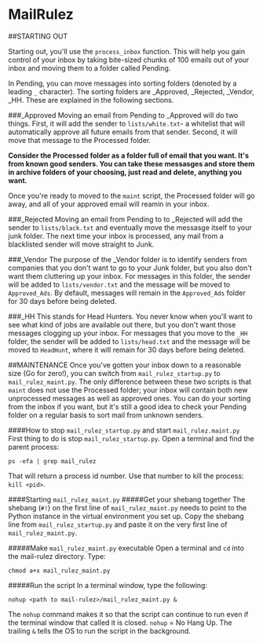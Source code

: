 # MailRulez

##STARTING OUT


Starting out, you'll use the `process_inbox` function.  This will help you gain control of your inbox by taking bite-sized chunks of 100 emails out of your inbox and moving them to a folder called Pending.  

In Pending, you can move messages into sorting folders (denoted by a leading `_` character). The sorting folders are _Approved, _Rejected, _Vendor, _HH.  These are explained in the following sections. 

###_Approved
Moving an email from Pending to _Approved will do two things.  First, it will add the sender to `lists/white.txt`- a whitelist that will automatically approve all future emails from that sender.  Second, it will move that message to the Processed folder.

**Consider the Processed folder as a folder full of email that you want.  It's from known good senders.  You can take these messasges and store them in archive folders of your choosing, just read and delete, anything you want.**

Once you're ready to moved to the `maint` script, the Processed folder will go away, and all of your approved email will reamin in your inbox.

###_Rejected
Moving an email from Pending to to _Rejected will add the sender to `lists/black.txt` and eventually move the messasge itself to your junk folder.
The next time your inbox is processed, any mail from a blacklisted sender will move straight to Junk. 

###_Vendor
The purpose of the _Vendor folder is to identify senders from companies that you don't want to go to your Junk folder, but you also don't want them cluttering up your inbox.  For messages in this folder, the sender will be added to `lists/vendor.txt`
and the message will be moved to `Approved_Ads`. By default, messages will remain in the `Approved_Ads` folder for 30 days before being deleted.

###_HH
This stands for Head Hunters.  You never know when you'll want to see what kind of jobs are available out there, but you don't want those messages clogging up your inbox.  For messages that you move to the `_HH` folder, the sender will be added to `lists/head.txt` and the message will be moved to `HeadHunt`, where it will remain for 30 days before being deleted.


##MAINTENANCE
 Once you've gotten your inbox down to a reasonable size (Go for zero!), you can switch from `mail_rulez_startup.py` to `mail_rulez_maint.py`.  The only difference between these two scripts is that `maint` does not use the Processed folder; your inbox will contain both new unprocessed messages as well as approved ones.  You can do your sorting from the inbox if you want, but it's still a good idea to check your Pending folder on a regular basis to sort mail from unknown senders.
 
 ####How to stop `mail_rulez_startup.py` and start `mail_rulez.maint.py`
 First thing to do is stop `mail_rulez_startup.py`.  Open a terminal and find the parent process:
 
 `ps -efa | grep mail_rulez`
 
 That will return a process id number.  Use that number to kill the process:
 `kill <pid>`.
 
 ####Starting `mail_rulez_maint.py`
 #####Get your shebang together
 The shebang (`#!`) on the first line of `mail_rulez_maint.py` needs to point to the Python instance in the virtual environment you set up.  Copy the shebang line from `mail_rulez_startup.py` and paste it on the very first line of `mail_rulez_maint.py`.
 
 #####Make `mail_rulez_maint.py` executable
 Open a terminal and `cd` into the mail-rulez directory.  Type:
 
 `chmod a+x mail_rulez_maint.py`
 
 #####Run the script
 In a terminal window, type the following:
 
 `nohup <path to mail-rulez>/mail_rulez_maint.py &`
 
 The `nohup` command makes it so that the script can continue to run even if the terminal window that called it is closed.  `nohup` = No Hang Up.  The trailing `&` tells the OS to run the script in the background. 